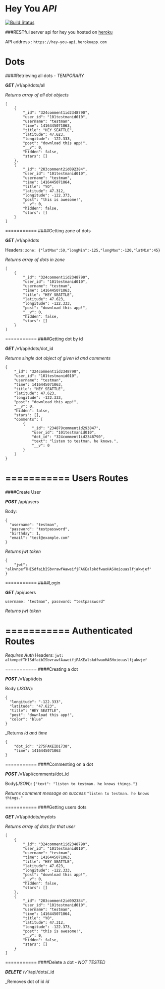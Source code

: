# Hey You _API_

[![Build Status](https://travis-ci.org/hey-you-project/hey_you_api.svg?branch=master)](https://travis-ci.org/hey-you-project/hey_you_api)

###RESTful server api for hey you hosted on [heroku](https://hey-you-api.herokuapp.com)

API address : `https://hey-you-api.herokuapp.com`

Dots
===========
####Retrieving all dots - *TEMPORARY*

_**GET**_ /v1/api/dots/all

_Returns array of all dot objects_
```
[
    {
        "_id": "324comment1id2348790",
        "user_id": "101testmanid010",
        "username": "testman",
        "time": 1416445071063,
        "title": "HEY SEATTLE",
        "latitude": 47.623,
        "longitude": -122.333,
        "post": "download this app!",
        "__v": 0,
        "hidden": false,
        "stars": []
    },
    {
        "_id": "203comment2id092384",
        "user_id": "101testmanid010",
        "username": "testman",
        "time": 1416445071064,
        "title": "YO",
        "latitude": 47.312,
        "longitude": -122.373,
        "post": "this is awesome!",
        "__v": 0,
        "hidden": false,
        "stars": []
    }
]
```

===========
####Getting zone of dots

_**GET**_ /v1/api/dots

Headers: `zone: {"latMax":50,"longMin":-125,"longMax":-120,"latMin":45}`

_Returns array of dots in zone_
```
[
    {
        "_id": "324comment1id2348790",
        "user_id": "101testmanid010",
        "username": "testman",
        "time": 1416445071063,
        "title": "HEY SEATTLE",
        "latitude": 47.623,
        "longitude": -122.333,
        "post": "download this app!",
        "__v": 0,
        "hidden": false,
        "stars": []
    }
]
```

===========
####Getting dot by id

_**GET**_ /v1/api/dots/dot_id

_Returns single dot object of given id and comments_
```
{
    "_id": "324comment1id2348790",
    "user_id": "101testmanid010",
    "username": "testman",
    "time": 1416445071063,
    "title": "HEY SEATTLE",
    "latitude": 47.623,
    "longitude": -122.333,
    "post": "download this app!",
    "__v": 0,
    "hidden": false,
    "stars": [],
    "comments": [
        {
            "_id": "234879commentid293847",
            "user_id": "101testmanid010",
            "dot_id": "324comment1id2348790",
            "text": "listen to testman. he knows.",
            "__v": 0
        }
    ]
}
```

===========
Users Routes
===========
####Create User

_**POST**_ /api/users

Body:
```
{
  "username": "testman",
  "password": "testpassword",
  "birthday": 1,
  "email": "test@example.com"
}
```

_Returns jwt token_
```
{
    "jwt": "alkvnpefTHISdfaibISbvrawfAaweifjFAKEalskdfwaoHASHoiouaslfjakwjef"
}
```

===========
####Login

_**GET**_ /api/users

`username: "testman", password: "testpassword"`

_Returns jwt token_

===========
Authenticated Routes
===========
*Requires Auth* Headers: `jwt: alkvnpefTHISdfaibISbvrawfAaweifjFAKEalskdfwaoHASHoiouaslfjakwjef`

===========
####Creating a dot

_**POST**_ /v1/api/dots

Body (*JSON*):
```
{
  "longitude": "-122.333",
  "latitude": "47.623",
  "title": "HEY SEATTLE",
  "post": "download this app!",
  "color": "blue"
}
```
_Returns _id and time_
```
{
    "dot_id": "275FAKEID1738",
    "time": 1416445071063
}
```

===========
####Commenting on a dot

_**POST**_ /v1/api/comments/dot_id

Body(*JSON*):
`{"text": "listen to testman. he knows things."}`

_Returns comment message on success_
`"listen to testman. he knows things."`

===========
####Getting users dots

_**GET**_ /v1/api/dots/mydots

_Returns array of dots for that user_
```
[
    {
        "_id": "324comment1id2348790",
        "user_id": "101testmanid010",
        "username": "testman",
        "time": 1416445071063,
        "title": "HEY SEATTLE",
        "latitude": 47.623,
        "longitude": -122.333,
        "post": "download this app!",
        "__v": 0,
        "hidden": false,
        "stars": []
    },
    {
        "_id": "203comment2id092384",
        "user_id": "101testmanid010",
        "username": "testman",
        "time": 1416445071064,
        "title": "YO",
        "latitude": 47.312,
        "longitude": -122.373,
        "post": "this is awesome!",
        "__v": 0,
        "hidden": false,
        "stars": []
    }
]
```
===========
####Delete a dot - *NOT TESTED*

_**DELETE**_ /v1/api/dots/_id

_Removes dot of id _id_

